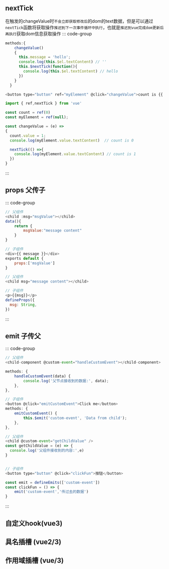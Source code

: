 ## nextTick
在触发的changeValue时`不会立即获取修改后`的dom的text数据，但是可以通过`nextTick`函数将获取操作`推迟到下一次事件循环中执行`，也就是`推迟到vue完成dom更新后再执行`获取dom信息获取操作
::: code-group
```javascript [vue2]
methods:{
    changeValue()
    {
      this.message = 'hello';
      console.log(this.$el.textContent) // ''
      this.$nextTick(function(){
        console.log(this.$el.textContent) // hello
      })
    }
  }
```
```js [vue3]
<button type="button" ref="myElement" @click="changeValue">count is {{ count }}</button>

import { ref,nextTick } from 'vue'

const count = ref(0)
const myElement = ref(null);

const changeValue = (e) =>
{
  count.value = 1;
  console.log(myElement.value.textContent)  // count is 0

  nextTick(() =>{
    console.log(myElement.value.textContent) // count is 1
  })
}
```
:::

## props 父传子
::: code-group
```javascript [vue2]
// 父组件
<child :msg="msgValue"></child>
data(){
    return {
        msgValue:"message content"
    }
}

// 子组件
<div>{{ message }}</div>
exports default {
    props:['msgValue']
}
```

```javascript [vue3]
// 父组件
<child msg="message content"></child>

// 子组件
<p>{{msg}}</p>
defineProps({
  msg: String,
})

```
:::


## emit 子传父
::: code-group
```javascript [vue2]{14}
// 父组件
<child-component @custom-event="handleCustomEvent"></child-component>

methods: {
    handleCustomEvent(data) {
        console.log('父节点接收到的数据:', data);
    },
},

// 子组件
<button @click="emitCustomEvent">Click me</button>
methods: {
    emitCustomEvent() {
        this.$emit('custom-event', 'Data from child');
    },
},
```

```javascript [vue3]{2,11,13}
// 父组件
<child @custom-event="getChildValue" />
const getChildValue = (e) => {
  console.log('父组件接收到的内容:',e)
}


// 子组件
<button type="button" @click="clickFun">按钮</button>

const emit = defineEmits(['custom-event'])
const clickFun = () => {
    emit('custom-event','传过去的数据')
}
```
:::



## 自定义hook(vue3)

## 具名插槽 (vue2/3)

## 作用域插槽 (vue/3)